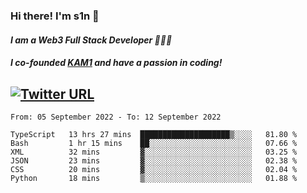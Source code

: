 ### Hi there! I'm s1n 👋
#### *I am a Web3 Full Stack Developer 👨🏽‍💻*
#### *I co-founded [KAM1](https://kam1.com) and have a passion in coding!*

[![Twitter URL](https://img.shields.io/twitter/url/https/twitter.com/bukotsunikki.svg?style=social&label=Follow%20%40s1n_s1nstyle)](https://twitter.com/s1n_s1nstyle)
---

<!--START_SECTION:waka-->

```text
From: 05 September 2022 - To: 12 September 2022

TypeScript   13 hrs 27 mins  ████████████████████▒░░░░   81.80 %
Bash         1 hr 15 mins    ██░░░░░░░░░░░░░░░░░░░░░░░   07.66 %
XML          32 mins         ▓░░░░░░░░░░░░░░░░░░░░░░░░   03.25 %
JSON         23 mins         ▓░░░░░░░░░░░░░░░░░░░░░░░░   02.38 %
CSS          20 mins         ▓░░░░░░░░░░░░░░░░░░░░░░░░   02.04 %
Python       18 mins         ▒░░░░░░░░░░░░░░░░░░░░░░░░   01.88 %
```

<!--END_SECTION:waka-->

<!--
**s1nstyle/s1nstyle** is a ✨ _special_ ✨ repository because its `README.md` (this file) appears on your GitHub profile.

Here are some ideas to get you started:

- 🔭 I’m currently working on ...
- 🌱 I’m currently learning ...
- 👯 I’m looking to collaborate on ...
- 🤔 I’m looking for help with ...
- 💬 Ask me about ...
- 📫 How to reach me: ...
- 😄 Pronouns: ...
- ⚡ Fun fact: ...
-->
